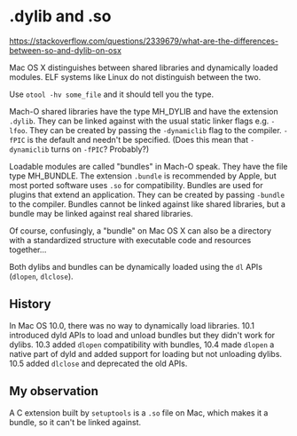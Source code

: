 # .dylib and .so

https://stackoverflow.com/questions/2339679/what-are-the-differences-between-so-and-dylib-on-osx

Mac OS X distinguishes between shared libraries and dynamically loaded modules.  ELF systems like Linux do not distinguish between the two.

Use `otool -hv some_file` and it should tell you the type.

Mach-O shared libraries have the type MH_DYLIB and have the extension `.dylib`.  They can be linked against with the usual static linker flags e.g. `-lfoo`.  They can be created by passing the `-dynamiclib` flag to the compiler.  `-fPIC` is the default and needn't be specified.  (Does this mean that `-dynamiclib` turns on `-fPIC`?  Probably?)

Loadable modules are called "bundles" in Mach-O speak.  They have the file type MH_BUNDLE.  The extension `.bundle` is recommended by Apple, but most ported software uses `.so` for compatibility.  Bundles are used for plugins that extend an application.  They can be created by passing `-bundle` to the compiler.  Bundles cannot be linked against like shared libraries, but a bundle may be linked against real shared libraries.

Of course, confusingly, a "bundle" on Mac OS X can also be a directory with a standardized structure with executable code and resources together...

Both dylibs and bundles can be dynamically loaded using the `dl` APIs (`dlopen`, `dlclose`).

History
-------

In Mac OS 10.0, there was no way to dynamically load libraries.  10.1 introduced dyld APIs to load and unload bundles but they didn't work for dylibs.  10.3 added `dlopen` compatibility with bundles, 10.4 made `dlopen` a native part of dyld and added support for loading but not unloading dylibs.  10.5 added `dlclose` and deprecated the old APIs.


My observation
--------------

A C extension built by `setuptools` is a `.so` file on Mac, which makes it a bundle, so it can't be linked against.


#